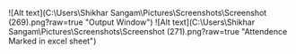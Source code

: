 ![Alt text](C:\Users\Shikhar Sangam\Pictures\Screenshots\Screenshot (269).png?raw=true "Output Window")
![Alt text](C:\Users\Shikhar Sangam\Pictures\Screenshots\Screenshot (271).png?raw=true "Attendence Marked in excel sheet")